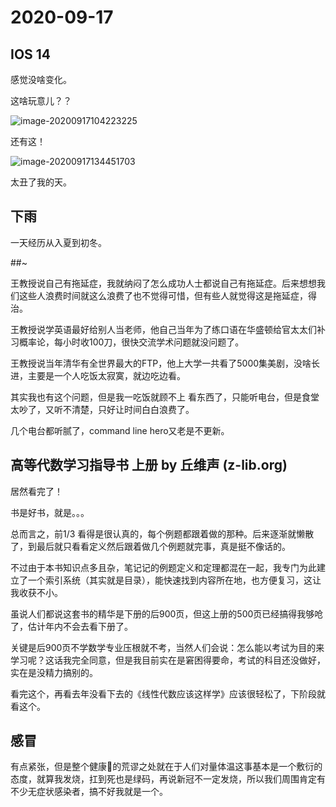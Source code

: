 # 2020-09-17

## IOS 14

感觉没啥变化。

这啥玩意儿？？

![image-20200917104223225](https://tva1.sinaimg.cn/large/007S8ZIlly1gitg9bsr5yj309b09wt9q.jpg)



还有这！

![image-20200917134451703](https://tva1.sinaimg.cn/large/007S8ZIlly1gitlj5mdckj30yi0eytfv.jpg)

 

太丑了我的天。

## 下雨

一天经历从入夏到初冬。



##~

王教授说自己有拖延症，我就纳闷了怎么成功人士都说自己有拖延症。后来想想我们这些人浪费时间就这么浪费了也不觉得可惜，但有些人就觉得这是拖延症，得治。

王教授说学英语最好给别人当老师，他自己当年为了练口语在华盛顿给官太太们补习概率论，每小时收100刀，很快交流学术问题就没问题了。

王教授说当年清华有全世界最大的FTP，他上大学一共看了5000集美剧，没啥长进，主要是一个人吃饭太寂寞，就边吃边看。

其实我也有这个问题，但是我一吃饭就顾不上 看东西了，只能听电台，但是食堂太吵了，又听不清楚，只好让时间白白浪费了。

几个电台都听腻了，command line hero又老是不更新。

## 高等代数学习指导书 上册 by 丘维声 (z-lib.org)

居然看完了！

书是好书，就是。。。

总而言之，前1/3 看得是很认真的，每个例题都跟着做的那种。后来逐渐就懒散了，到最后就只看看定义然后跟着做几个例题就完事，真是挺不像话的。

不过由于本书知识点多且杂，笔记记的例题定义和定理都混在一起，我专门为此建立了一个索引系统（其实就是目录），能快速找到内容所在地，也方便复习，这让我收获不小。

虽说人们都说这套书的精华是下册的后900页，但这上册的500页已经搞得我够呛了，估计年内不会去看下册了。

关键是后900页不学数学专业压根就不考，当然人们会说：怎么能以考试为目的来学习呢？这话我完全同意，但是我目前实在是窘困得要命，考试的科目还没做好，实在是没精力搞别的。

看完这个，再看去年没看下去的《线性代数应该这样学》应该很轻松了，下阶段就看这个。



## 感冒

有点紧张，但是整个健康🐴的荒谬之处就在于人们对量体温这事基本是一个敷衍的态度，就算我发烧，扛到死也是绿码，再说新冠不一定发烧，所以我们周围肯定有不少无症状感染者，搞不好我就是一个。

